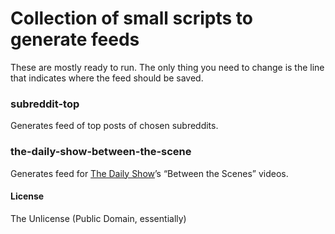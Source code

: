# Collection of small scripts to generate feeds

These are mostly ready to run. The only thing you need to change is the line that indicates where the feed should be saved.

### subreddit-top
Generates feed of top posts of chosen subreddits.

### the-daily-show-between-the-scene
Generates feed for [The Daily Show](https://www.youtube.com/channel/UCwWhs_6x42TyRM4Wstoq8HA/)’s “Between the Scenes” videos.

#### License
The Unlicense (Public Domain, essentially)
